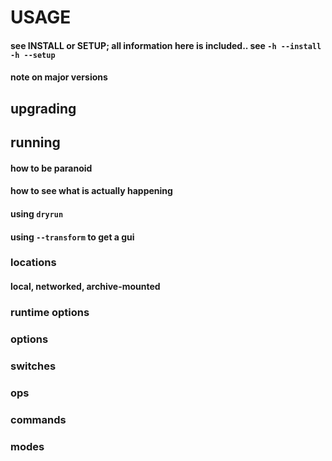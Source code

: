 # USAGE
#### see INSTALL or SETUP; all information here is included.. see `-h --install` `-h --setup`
#### note on major versions
## upgrading
## running
#### how to be paranoid
#### how to see what is actually happening
#### using `dryrun`
#### using `--transform` to get a gui
### locations
#### local, networked, archive-mounted
### runtime options
### options
### switches
### ops
### commands
### modes
